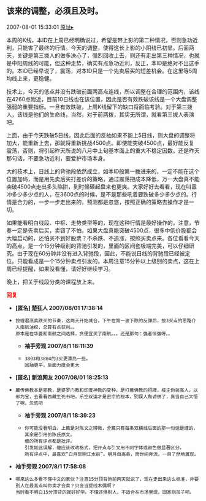 ## 该来的调整，必须且及时。
2007-08-01 15:33:01
[原址▸](http://www.fxgan.com/chan_time/2007_07_12/605.htm)


本周的K线，本ID在上周已经明确说过，希望是带上影的第二种情况，否则急功近利，只能害了最终的行情。今天的调整，使得这长上影的小阴线已初显。后面两天，关键是第三拨人的做多决心了，强烈回收上去，则还有走出第三种情况，也就是中阳周线的可能，但这种走势，确实有点急功近利，反正，本ID是绝对不出这手的。本ID已经早说了，震荡，对本ID只是一个先卖后买的短差机会。在这里等5周均线上来，更稳健。

技术上，今天的低点并没有跌破前面两高点连线，所以调整在合理的范围内，该线在4260点附近，目前10日线也在该位置，因此是否有效跌破该线是一个大盘调整强弱的重要指标。一旦有效跌破，上周K线留下的缺口将面临考验。对于第三拨人，该线是他们的生命线，当然，对于前两拨，其实无所谓，就看第三拨人表演吧。

上面，由于今天跌破5日线，因此后面的反抽如果不能上5日线，则大盘的调整将加大，能重新上去，那就将重新挑战4500点。即使能突破4500点，最好能反复震荡，否则，将引起昨天所说的八月中上旬基本面上的重大不稳定因数。还是昨天那句话，不要急功近利，要爱护市场本身。

大的技术上，日线上的背驰段依然成立，如本ID般第一拨进来的，一定不能在这个位置加码，而是用先卖后买打差价的策略，通过震荡把成本降低，万一大盘真不能突破4500点走出多头陷阱，到时候砸起盘来也更爽。大家好好去看看，现在叫嚣冲多少多少点的人，在3600点的时候，是不是那些吼着要跌破多少多少点的。行情是合力的，一步一步走出来的，预测都是忽悠，按照正确的策略去操作才是一切。

如果能看明白线段、中枢、走势类型等的，现在这种行情是最好操作的，注意，节奏一定是先卖后买，卖错了不怕，如果大盘真能突破4500点，很多中低价股都会大幅启动的，还怕买不到好股票？不杀跌、不追涨，按照买卖点来。各位看看今天的高点，是一个15分钟级别的背驰引发的，里面的区间套极端完美，可以仔细研究。由于现在60分钟并没有进入背驰段，因此，不能说日线的背驰段已经被定位。只能看成是一个15分钟卖点引发的。本周注意15分钟以上级别的卖点，这在上周已经提醒，如果没看懂，请好好继续学习。

晚上，把关于线段分类的课程放上来。




**<font color='red'>回复</font>**


- **[匿名] 楚狂人  2007/08/01 17:38:14**
- ```
  按缠君涨卖跌买的节奏，这两天开始减仓，下午在第一波下跌的反弹后，按3买点的思路介入南航沽权，总算有点获利。。
  原本是在华菱和南航之间选择，贪便宜买了南航。。。还是那句：强者恒强呀。。 
  ```
   - **袖手旁观 2007/8/1 18:11:39**
   - ```
     3803和3804的3买更漂亮一些。
     回抽更平，后面力度会更大
     ```
- **[匿名] 新浪网友  2007/08/01 18:25:13**
- ```
  藏传佛教本是邪教，是婆罗门教和印度神教的变种，是打着佛教的招牌，楼主伪装高人，以邪为宝，去看看西藏生死书吧，乐空双运才是密宗的根本，别误人和谤佛了，真当自己大悟了啊，忽悠吧 
  ```
   - **袖手旁观 2007/8/1 18:39:23**
   - ```
     你可能没看明白，上篇是对陈文之辨微，全篇只有每条双横线后面的那一句话是缠的，其余是引用的陈氏原文。
     缠的所有评点都是批评。
     引发如此误解，缠应该改改格式，把评点与引文用不同字体或颜色做显著区分。
     所有评点中，最喜欢“白月怒明江水前”。明月自高悬，而世间奔流，一目了然地展现。
     ```
- **袖手旁观 2007/8/1 17:58:08**
- ```
  哪来这么多看不懂中文的家伙？注意15分顶背驰前两天就说了，现在走出来这么标准，非要别人在最高点叫你卖才会卖？只会当提线木偶啊？
  当时看不明白15分顶背的就好好学。不懂还怪别人，不适合在市场里混，回家抱孩子吧。
  ```
